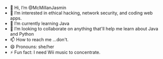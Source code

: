 - 👋 Hi, I’m @McMillanJasmin
- 👀 I’m interested in ethical hacking, network security, and coding web apps.
- 🌱 I’m currently learning Java
- 💞️ I’m looking to collaborate on anything that'll help me learn about Java and Python
- 📫 How to reach me ...don't.
- 😄 Pronouns: she/her
- ⚡ Fun fact: I need Wii music to concentrate. 
<!---
McMillanJasmin/McMillanJasmin is a ✨ special ✨ repository because its `README.md` (this file) appears on your GitHub profile.
You can click the Preview link to take a look at your changes.
--->
